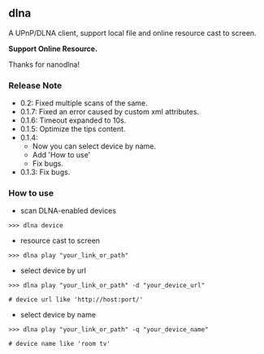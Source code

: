 ## dlna

A UPnP/DLNA client, support local file and online resource cast to screen.

**Support Online Resource.**

Thanks for nanodlna!


### Release Note
* 0.2: Fixed multiple scans of the same.
* 0.1.7: Fixed an error caused by custom xml attributes.
* 0.1.6: Timeout expanded to 10s.
* 0.1.5: Optimize the tips content.
* 0.1.4:
    * Now you can select device by name.
    * Add 'How to use'
    * Fix bugs.
* 0.1.3: Fix bugs.


### How to use
* scan DLNA-enabled devices
```shell
>>> dlna device
```

* resource cast to screen
```shell
>>> dlna play "your_link_or_path"
```

* select device by url
```shell
>>> dlna play "your_link_or_path" -d "your_device_url"

# device url like 'http://host:port/'
```

* select device by name
```shell
>>> dlna play "your_link_or_path" -q "your_device_name"

# device name like 'room tv'
```